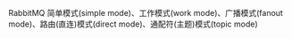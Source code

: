 RabbitMQ 简单模式(simple mode)、工作模式(work mode)、广播模式(fanout mode)、路由(直连)模式(direct mode)、通配符(主题)模式(topic mode)
